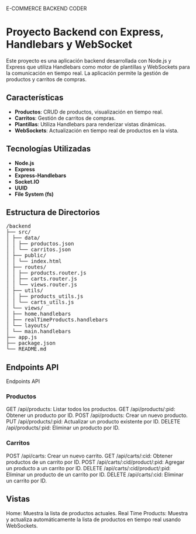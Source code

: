 

E-COMMERCE BACKEND CODER
# Proyecto Backend con Express, Handlebars y WebSocket

Este proyecto es una aplicación backend desarrollada con Node.js y Express que utiliza Handlebars como motor de plantillas y WebSockets para la comunicación en tiempo real. La aplicación permite la gestión de productos y carritos de compras.

## Características

- **Productos**: CRUD de productos, visualización en tiempo real.
- **Carritos**: Gestión de carritos de compras.
- **Plantillas**: Utiliza Handlebars para renderizar vistas dinámicas.
- **WebSockets**: Actualización en tiempo real de productos en la vista.



## Tecnologías Utilizadas

- **Node.js**
- **Express**
- **Express-Handlebars**
- **Socket.IO**
- **UUID**
- **File System (fs)**


## Estructura de Directorios

<pre>
/backend
├── src/
│ ├── data/
│ │ ├── productos.json
│ │ └── carritos.json
│ ├── public/
│ │ └── index.html
│ ├── routes/
│ │ ├── products.router.js
│ │ ├── carts.router.js
│ │ └── views.router.js
│ ├── utils/
│ │ ├── products_utils.js
│ │ └── carts_utils.js
│ └── views/
│ ├── home.handlebars
│ ├── realTimeProducts.handlebars
│ └── layouts/
│ └── main.handlebars
├── app.js
├── package.json
└── README.md
</pre>
   
## Endpoints API

Endpoints API

### Productos
GET /api/products: Listar todos los productos.
GET /api/products/:pid: Obtener un producto por ID.
POST /api/products: Crear un nuevo producto.
PUT /api/products/:pid: Actualizar un producto existente por ID.
DELETE /api/products/:pid: Eliminar un producto por ID.

### Carritos
POST /api/carts: Crear un nuevo carrito.
GET /api/carts/:cid: Obtener productos de un carrito por ID.
POST /api/carts/:cid/product/:pid: Agregar un producto a un carrito por ID.
DELETE /api/carts/:cid/product/:pid: Eliminar un producto de un carrito por ID.
DELETE /api/carts/:cid: Eliminar un carrito por ID.

## Vistas
Home: Muestra la lista de productos actuales.
Real Time Products: Muestra y actualiza automáticamente la lista de productos en tiempo real usando WebSockets.


